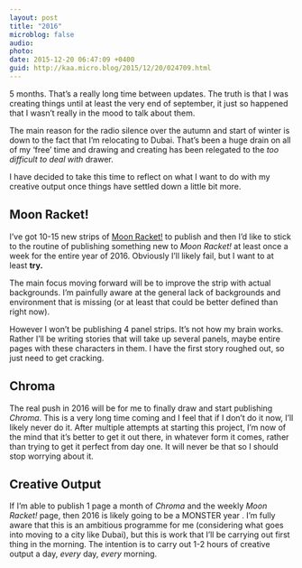 ```yaml
---
layout: post
title: "2016"
microblog: false
audio: 
photo: 
date: 2015-12-20 06:47:09 +0400
guid: http://kaa.micro.blog/2015/12/20/024709.html
---
```

<p>5 months. That’s a really long time between updates. The truth is that I was creating things until at least the very end of september, it just so happened that I wasn’t really in the mood to talk about them.</p>

<p>The main reason for the radio silence over the autumn and start of winter is down to the fact that I’m relocating to Dubai. That’s been a huge drain on all of my ‘free’ time and drawing and creating has been relegated to the <em>too difficult to deal with</em> drawer.</p>

<p>I have decided to take this time to reflect on what I want to do with my creative output once things have settled down a little bit more.</p>

<h2>Moon Racket!</h2>

<p>I’ve got 10-15 new strips of <a href="http://moonracket.com">Moon Racket!</a> to publish and then I’d like to stick to the routine of publishing something new to <em>Moon Racket!</em> at least once a week for the entire year of 2016.  Obviously I’ll likely fail, but I want to at least <strong>try.</strong></p>

<p>The main focus moving forward will be to improve the strip with actual backgrounds. I’m painfully aware at the general lack of backgrounds and environment that is missing (or at least that could be better defined than right now).</p>

<p>However I won’t be publishing 4 panel strips. It’s not how my brain works. Rather I’ll be writing stories that will take up several panels, maybe entire pages with these characters in them. I have the first story roughed out, so just need to get cracking.</p>

<h2>Chroma</h2>

<p>The real push in 2016 will be for me to finally draw and start publishing <em>Chroma</em>. This is a very long time coming and I feel that if I don’t do it now, I’ll likely never do it. After multiple attempts at starting this project, I’m now of the mind that it’s better to get it out there, in whatever form it comes, rather than trying to get it perfect from day one. It will never be that so I should stop worrying about it.</p>

<h2>Creative Output</h2>

<p>If I’m able to publish 1 page a month of <em>Chroma</em>  and the weekly <em>Moon Racket!</em> page, then 2016 is likely going to be a MONSTER year . I’m fully aware that this is an ambitious programme for me (considering what goes into moving to a city like Dubai), but this is work that I’ll be carrying out first thing in the morning. The intention is to carry out 1-2 hours of creative output a day, <em>every</em> day, <em>every</em> morning.</p>
